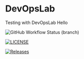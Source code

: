 # DevOpsLab
Testing with DevOpsLab
Hello

![GitHub Workflow Status (branch)](https://img.shields.io/github/actions/workflow/status/phyozawaung005/DevOpsLab/main.yml?branch=master)

[![LICENSE](https://img.shields.io/github/license/<github-username>/sem.svg?style=flat-square)](https://github.com/phyozawaung005/sem/blob/master/LICENSE)

[![Releases](https://img.shields.io/github/release/<github-username>/sem/all.svg?style=flat-square)](https://github.com/phyozawaung005/sem/releases)